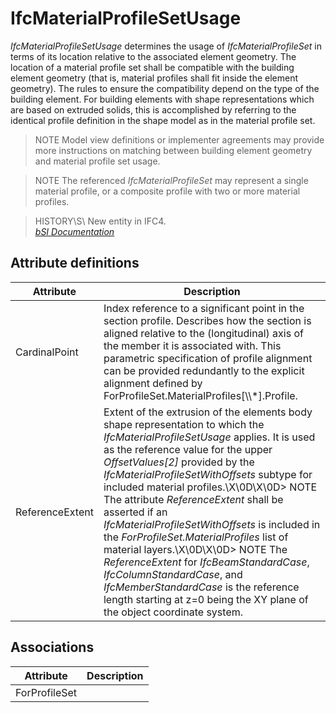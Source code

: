 IfcMaterialProfileSetUsage
==========================
_IfcMaterialProfileSetUsage_ determines the usage of _IfcMaterialProfileSet_
in terms of its location relative to the associated element geometry. The
location of a material profile set shall be compatible with the building
element geometry (that is, material profiles shall fit inside the element
geometry). The rules to ensure the compatibility depend on the type of the
building element. For building elements with shape representations which are
based on extruded solids, this is accomplished by referring to the identical
profile definition in the shape model as in the material profile set.  
  
> NOTE  Model view definitions or implementer agreements may provide more
> instructions on matching between building element geometry and material
> profile set usage.  
  
> NOTE  The referenced _IfcMaterialProfileSet_ may represent a single material
> profile, or a composite profile with two or more material profiles.  
  
> HISTORY\S\ New entity in IFC4.  
[ _bSI
Documentation_](https://standards.buildingsmart.org/IFC/DEV/IFC4_2/FINAL/HTML/schema/ifcmaterialresource/lexical/ifcmaterialprofilesetusage.htm)


Attribute definitions
---------------------
| Attribute       | Description                                                                                                                                                                                                                                                                                                                                                                                                                                                                                                                                                                                                                                                                                   |
|-----------------|-----------------------------------------------------------------------------------------------------------------------------------------------------------------------------------------------------------------------------------------------------------------------------------------------------------------------------------------------------------------------------------------------------------------------------------------------------------------------------------------------------------------------------------------------------------------------------------------------------------------------------------------------------------------------------------------------|
| CardinalPoint   | Index reference to a significant point in the section profile. Describes how the section is aligned relative to the (longitudinal) axis of the member it is associated with. This parametric specification of profile alignment can be provided redundantly to the explicit alignment defined by ForProfileSet.MaterialProfiles[\\\\*].Profile.                                                                                                                                                                                                                                                                                                                                               |
| ReferenceExtent | Extent of the extrusion of the elements body shape representation to which the _IfcMaterialProfileSetUsage_ applies. It is used as the reference value for the upper _OffsetValues[2]_ provided by the _IfcMaterialProfileSetWithOffsets_ subtype for included material profiles.\X\0D\X\0D> NOTE  The attribute _ReferenceExtent_ shall be asserted if an _IfcMaterialProfileSetWithOffsets_ is included in the _ForProfileSet.MaterialProfiles_ list of material layers.\X\0D\X\0D> NOTE  The _ReferenceExtent_ for _IfcBeamStandardCase_, _IfcColumnStandardCase_, and _IfcMemberStandardCase_ is the reference length starting at z=0 being the XY plane of the object coordinate system. |

Associations
------------
| Attribute     | Description   |
|---------------|---------------|
| ForProfileSet |               |

